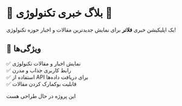 # 📰 بلاگ خبری تکنولوژی 🚀

یک اپلیکیشن خبری **فلاتر** برای نمایش جدیدترین مقالات و اخبار حوزه تکنولوژی!

## 📌 ویژگی‌ها
✅ نمایش اخبار و مقالات تکنولوژی  
✅ رابط کاربری جذاب و مدرن  
✅ استفاده از API برای دریافت داده‌ها  
✅ قابلیت بوکمارک کردن مقالات

این پروژه در حال طراحی هست
